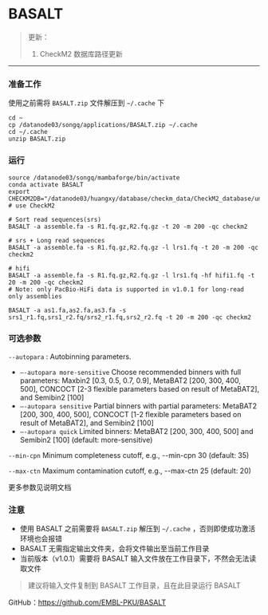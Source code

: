 # BASALT
>更新：  
>1. CheckM2 数据库路径更新



---
 

### 准备工作
使用之前需将 `BASALT.zip` 文件解压到 `~/.cache` 下
```shell
cd ~
cp /datanode03/songq/applications/BASALT.zip ~/.cache
cd ~/.cache
unzip BASALT.zip
```  
  

### 运行
```shell
source /datanode03/songq/mambaforge/bin/activate
conda activate BASALT
export CHECKM2DB="/datanode03/huangxy/database/checkm_data/CheckM2_database/uniref100.KO.1.dmnd"
# use CheckM2

# Sort read sequences(srs)
BASALT -a assemble.fa -s R1.fq.gz,R2.fq.gz -t 20 -m 200 -qc checkm2

# srs + Long read sequences
BASALT -a assemble.fa -s R1.fq.gz,R2.fq.gz -l lrs1.fq -t 20 -m 200 -qc checkm2

# hifi
BASALT -a assemble.fa -s R1.fq.gz,R2.fq.gz -l lrs1.fq -hf hifi1.fq -t 20 -m 200 -qc checkm2
# Note: only PacBio-HiFi data is supported in v1.0.1 for long-read only assemblies
```
```shell
BASALT -a as1.fa,as2.fa,as3.fa -s srs1_r1.fq,srs1_r2.fq/srs2_r1.fq,srs2_r2.fq -t 20 -m 200 -qc checkm2
```
### 可选参数
`--autopara`	:	Autobinning parameters. 
* `–-autopara more-sensitive` Choose recommended binners with full parameters: Maxbin2 [0.3, 0.5, 0.7, 0.9], MetaBAT2 [200, 300, 400, 500], CONCOCT [2-3 flexible parameters based on result of MetaBAT2], and Semibin2 [100]
* `–-autopara sensitive` Partial binners with partial parameters: MetaBAT2 [200, 300, 400, 500], CONCOCT [1-2 flexible parameters based on result of MetaBAT2], and Semibin2 [100]
* `–-autopara quick` Limited binners: MetaBAT2 [200, 300, 400, 500] and Semibin2 [100]
(default: more-sensitive)  

`--min-cpn`	Minimum completeness cutoff, e.g., --min-cpn 30 (default: 35)  

`--max-ctn` Maximum contamination cutoff, e.g., --max-ctn 25 (default: 20)  

更多参数见说明文档
### 注意
* 使用 BASALT 之前需要将 `BASALT.zip` 解压到 `~/.cache` ，否则即使成功激活环境也会报错
* BASALT 无需指定输出文件夹，会将文件输出至当前工作目录  
* 当前版本（v1.0.1）需要将 BASALT 输入文件放在工作目录下，不然会无法读取文件 
> 建议将输入文件复制到 BASALT 工作目录，且在此目录运行 BASALT  

GitHub：https://github.com/EMBL-PKU/BASALT
